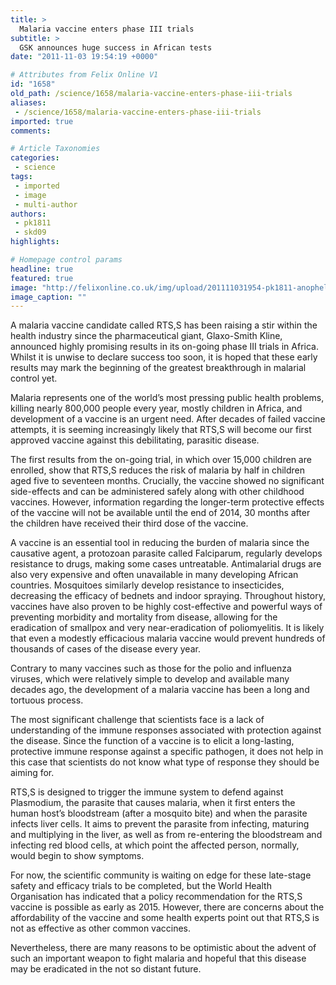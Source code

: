 ```yaml
---
title: >
  Malaria vaccine enters phase III trials
subtitle: >
  GSK announces huge success in African tests
date: "2011-11-03 19:54:19 +0000"

# Attributes from Felix Online V1
id: "1658"
old_path: /science/1658/malaria-vaccine-enters-phase-iii-trials
aliases:
 - /science/1658/malaria-vaccine-enters-phase-iii-trials
imported: true
comments:

# Article Taxonomies
categories:
 - science
tags:
 - imported
 - image
 - multi-author
authors:
 - pk1811
 - skd09
highlights:

# Homepage control params
headline: true
featured: true
image: "http://felixonline.co.uk/img/upload/201111031954-pk1811-anopheles_albimanus_mosquito.jpg"
image_caption: ""
---
```


A malaria vaccine candidate called RTS,S has been raising a stir within the health industry since the pharmaceutical giant, Glaxo-Smith Kline, announced highly promising results in its on-going phase III trials in Africa. Whilst it is unwise to declare success too soon, it is hoped that these early results may mark the beginning of the greatest breakthrough in malarial control yet.

Malaria represents one of the world’s most pressing public health problems, killing nearly 800,000 people every year, mostly children in Africa, and development of a vaccine is an urgent need. After decades of failed vaccine attempts, it is seeming increasingly likely that RTS,S will become our first approved vaccine against this debilitating, parasitic disease.

The first results from the on-going trial, in which over 15,000 children are enrolled, show that RTS,S reduces the risk of malaria by half in children aged five to seventeen months. Crucially, the vaccine showed no significant side-effects and can be administered safely along with other childhood vaccines. However, information regarding the longer-term protective effects of the vaccine will not be available until the end of 2014, 30 months after the children have received their third dose of the vaccine.

A vaccine is an essential tool in reducing the burden of malaria since the causative agent, a protozoan parasite called Falciparum, regularly develops resistance to drugs, making some cases untreatable. Antimalarial drugs are also very expensive and often unavailable in many developing African countries. Mosquitoes similarly develop resistance to insecticides, decreasing the efficacy of bednets and indoor spraying. Throughout history, vaccines have also proven to be highly cost-effective and powerful ways of preventing morbidity and mortality from disease, allowing for the eradication of smallpox and very near-eradication of poliomyelitis. It is likely that even a modestly efficacious malaria vaccine would prevent hundreds of thousands of cases of the disease every year.

Contrary to many vaccines such as those for the polio and influenza viruses, which were relatively simple to develop and available many decades ago, the development of a malaria vaccine has been a long and tortuous process.

The most significant challenge that scientists face is a lack of understanding of the immune responses associated with protection against the disease. Since the function of a vaccine is to elicit a long-lasting, protective immune response against a specific pathogen, it does not help in this case that scientists do not know what type of response they should be aiming for.

RTS,S is designed to trigger the immune system to defend against Plasmodium, the parasite that causes malaria, when it first enters the human host’s bloodstream (after a mosquito bite) and when the parasite infects liver cells. It aims to prevent the parasite from infecting, maturing and multiplying in the liver, as well as from re-entering the bloodstream and infecting red blood cells, at which point the affected person, normally, would begin to show symptoms.

For now, the scientific community is waiting on edge for these late-stage safety and efficacy trials to be completed, but the World Health Organisation has indicated that a policy recommendation for the RTS,S vaccine is possible as early as 2015. However, there are concerns about the affordability of the vaccine and some health experts point out that RTS,S is not as effective as other common vaccines.

Nevertheless, there are many reasons to be optimistic about the advent of such an important weapon to fight malaria and hopeful that this disease may be eradicated in the not so distant future.
